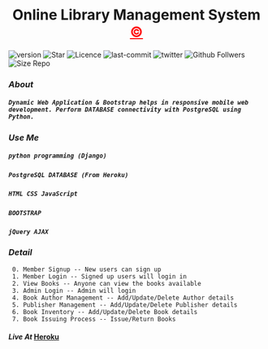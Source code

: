 <h1 align="center" >Online Library Management System <a style="color: red;" href="https://www.github.com/shyamkumaryadav" target="_blank" >&copy;</a></h1>

![version](https://img.shields.io/github/v/release/shyamkumaryadav/E_library?style=for-the-badge) ![Star](https://img.shields.io/github/stars/shyamkumaryadav/E_library?style=for-the-badge) ![Licence](https://img.shields.io/apm/l/vim-mode?style=for-the-badge) ![last-commit](https://img.shields.io/github/last-commit/shyamkumaryadav/E_library?style=for-the-badge) ![twitter](https://img.shields.io/twitter/follow/shyamkumaryada?style=for-the-badge) ![Github Follwers](https://img.shields.io/twitter/follow/shyamkumaryada?logo=Twitter&style=for-the-badge) ![Size Repo](https://img.shields.io/github/repo-size/shyamkumaryadav/E_library?style=for-the-badge)

### *About*   
##### ```Dynamic Web Application & Bootstrap helps in responsive mobile web development. Perform DATABASE connectivity with PostgreSQL using Python.```  

### *Use Me*  
#####    ```python programming (Django)```  
#####     ```PostgreSQL DATABASE (From Heroku)```  
#####     ```HTML CSS JavaScript```  
#####     ```BOOTSTRAP```  
#####     ```jQuery AJAX```  

### *Detail*   
     0. Member Signup -- New users can sign up  
     1. Member Login -- Signed up users will login in  
     2. View Books -- Anyone can view the books available  
     3. Admin Login -- Admin will login  
     4. Book Author Management -- Add/Update/Delete Author details  
     5. Publisher Management -- Add/Update/Delete Publisher details  
     6. Book Inventory -- Add/Update/Delete Book details  
     7. Book Issuing Process -- Issue/Return Books  
       
#### *Live At*    [Heroku](https://shyamkumaryadav.herokuapp.com/)

